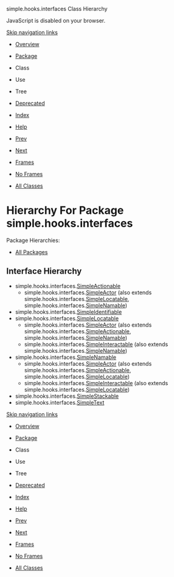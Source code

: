 simple.hooks.interfaces Class Hierarchy   <!-- try { if (location.href.indexOf('is-external=true') == -1) { parent.document.title="simple.hooks.interfaces Class Hierarchy"; } } catch(err) { } //-->

JavaScript is disabled on your browser.

[Skip navigation links](#skip.navbar.top "Skip navigation links")

*   [Overview](../../../overview-summary.html)
*   [Package](package-summary.html)
*   Class
*   Use
*   Tree
*   [Deprecated](../../../deprecated-list.html)
*   [Index](../../../index-files/index-1.html)
*   [Help](../../../help-doc.html)

*   [Prev](../../../simple/hooks/interaction/package-tree.html)
*   [Next](../../../simple/hooks/queries/package-tree.html)

*   [Frames](../../../index.html?simple/hooks/interfaces/package-tree.html)
*   [No Frames](package-tree.html)

*   [All Classes](../../../allclasses-noframe.html)

<!-- allClassesLink = document.getElementById("allclasses\_navbar\_top"); if(window==top) { allClassesLink.style.display = "block"; } else { allClassesLink.style.display = "none"; } //-->

Hierarchy For Package simple.hooks.interfaces
=============================================

Package Hierarchies:

*   [All Packages](../../../overview-tree.html)

Interface Hierarchy
-------------------

*   simple.hooks.interfaces.[SimpleActionable](../../../simple/hooks/interfaces/SimpleActionable.html "interface in simple.hooks.interfaces")
    *   simple.hooks.interfaces.[SimpleActor](../../../simple/hooks/interfaces/SimpleActor.html "interface in simple.hooks.interfaces") (also extends simple.hooks.interfaces.[SimpleLocatable](../../../simple/hooks/interfaces/SimpleLocatable.html "interface in simple.hooks.interfaces"), simple.hooks.interfaces.[SimpleNamable](../../../simple/hooks/interfaces/SimpleNamable.html "interface in simple.hooks.interfaces"))
*   simple.hooks.interfaces.[SimpleIdentifiable](../../../simple/hooks/interfaces/SimpleIdentifiable.html "interface in simple.hooks.interfaces")
*   simple.hooks.interfaces.[SimpleLocatable](../../../simple/hooks/interfaces/SimpleLocatable.html "interface in simple.hooks.interfaces")
    *   simple.hooks.interfaces.[SimpleActor](../../../simple/hooks/interfaces/SimpleActor.html "interface in simple.hooks.interfaces") (also extends simple.hooks.interfaces.[SimpleActionable](../../../simple/hooks/interfaces/SimpleActionable.html "interface in simple.hooks.interfaces"), simple.hooks.interfaces.[SimpleNamable](../../../simple/hooks/interfaces/SimpleNamable.html "interface in simple.hooks.interfaces"))
    *   simple.hooks.interfaces.[SimpleInteractable](../../../simple/hooks/interfaces/SimpleInteractable.html "interface in simple.hooks.interfaces") (also extends simple.hooks.interfaces.[SimpleNamable](../../../simple/hooks/interfaces/SimpleNamable.html "interface in simple.hooks.interfaces"))
*   simple.hooks.interfaces.[SimpleNamable](../../../simple/hooks/interfaces/SimpleNamable.html "interface in simple.hooks.interfaces")
    *   simple.hooks.interfaces.[SimpleActor](../../../simple/hooks/interfaces/SimpleActor.html "interface in simple.hooks.interfaces") (also extends simple.hooks.interfaces.[SimpleActionable](../../../simple/hooks/interfaces/SimpleActionable.html "interface in simple.hooks.interfaces"), simple.hooks.interfaces.[SimpleLocatable](../../../simple/hooks/interfaces/SimpleLocatable.html "interface in simple.hooks.interfaces"))
    *   simple.hooks.interfaces.[SimpleInteractable](../../../simple/hooks/interfaces/SimpleInteractable.html "interface in simple.hooks.interfaces") (also extends simple.hooks.interfaces.[SimpleLocatable](../../../simple/hooks/interfaces/SimpleLocatable.html "interface in simple.hooks.interfaces"))
*   simple.hooks.interfaces.[SimpleStackable](../../../simple/hooks/interfaces/SimpleStackable.html "interface in simple.hooks.interfaces")
*   simple.hooks.interfaces.[SimpleText](../../../simple/hooks/interfaces/SimpleText.html "interface in simple.hooks.interfaces")

[Skip navigation links](#skip.navbar.bottom "Skip navigation links")

*   [Overview](../../../overview-summary.html)
*   [Package](package-summary.html)
*   Class
*   Use
*   Tree
*   [Deprecated](../../../deprecated-list.html)
*   [Index](../../../index-files/index-1.html)
*   [Help](../../../help-doc.html)

*   [Prev](../../../simple/hooks/interaction/package-tree.html)
*   [Next](../../../simple/hooks/queries/package-tree.html)

*   [Frames](../../../index.html?simple/hooks/interfaces/package-tree.html)
*   [No Frames](package-tree.html)

*   [All Classes](../../../allclasses-noframe.html)

<!-- allClassesLink = document.getElementById("allclasses\_navbar\_bottom"); if(window==top) { allClassesLink.style.display = "block"; } else { allClassesLink.style.display = "none"; } //-->